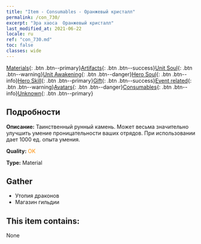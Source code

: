 ```yaml
---
title: "Item - Consumables - Оранжевый кристалл"
permalink: /con_730/
excerpt: "Эра хаоса  Оранжевый кристалл"
last_modified_at: 2021-06-22
locale: ru
ref: "con_730.md"
toc: false
classes: wide
---
```

 [Materials](/ItemsRU/){: .btn .btn--primary}[Artifacts](/ItemsRU/Artifacts/){: .btn .btn--success}[Unit Soul](/ItemsRU/UnitSoul/){: .btn .btn--warning}[Unit Awakening](/ItemsRU/UnitAwakening/){: .btn .btn--danger}[Hero Soul](/ItemsRU/HeroSoul/){: .btn .btn--info}[Hero Skill](/ItemsRU/HeroSkill/){: .btn .btn--primary}[Gift](/ItemsRU/Gift/){: .btn .btn--success}[Event related](/ItemsRU/Events/){: .btn .btn--warning}[Avatars](/ItemsRU/Avatars/){: .btn .btn--danger}[Consumables](/ItemsRU/Consumables/){: .btn .btn--info}[Unknown](/ItemsRU/Unknown/){: .btn .btn--primary}

## Подробности
 **Описание:** Таинственный рунный камень. Может весьма значительно улучшить умение проницательности ваших отрядов. При использовании дает 1000 ед. опыта умения.

 **Quality:** <span style="color: #FF8C00">OK</span>

 **Type:** Material

## Gather

*    Утопия драконов 
*    Магазин гильдии 

## This item contains:

  None

